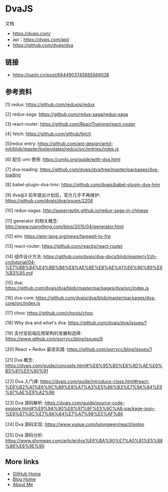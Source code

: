 # DvaJS

文档

- https://dvajs.com/
- api：https://dvajs.com/api/
- https://github.com/dvajs/dva

## 链接

- https://juejin.cn/post/6844903745885569038

## 参考资料

[1] redux: https://github.com/reduxjs/redux

[2] redux-saga: https://github.com/redux-saga/redux-saga

[3] react-router: https://github.com/ReactTraining/react-router

[4] fetch: https://github.com/github/fetch

[5]redux entry: https://github.com/ant-design/antd-init/blob/master/boilerplates/redux/src/entries/index.js

[6] 配合 umi 使用: https://umijs.org/guide/with-dva.html

[7] dva-loading: https://github.com/dvajs/dva/tree/master/packages/dva-loading

[8] babel-plugin-dva-hmr: https://github.com/dvajs/babel-plugin-dva-hmr

[9] dva@3 前年提出计划后，官方几乎不再维护: https://github.com/dvajs/dva/issues/2208

[10] redux-sagas: http://superraytin.github.io/redux-saga-in-chinese

[11] generator 的相关概念: http://www.ruanyifeng.com/blog/2015/04/generator.html

[12] elm: https://elm-lang.org/news/farewell-to-frp

[13] react-router: https://github.com/reactjs/react-router

[14] 组件设计方法: https://github.com/dvajs/dva-docs/blob/master/v1/zh-cn/tutorial/04-%E7%BB%84%E4%BB%B6%E8%AE%BE%E8%AE%A1%E6%96%B9%E6%B3%95.md

[15] dva: https://github.com/dvajs/dva/blob/master/packages/dva/src/index.js

[16] dva-core: https://github.com/dvajs/dva/blob/master/packages/dva-core/src/index.js

[17] choo: https://github.com/choojs/choo

[18] Why dva and what's dva: https://github.com/dvajs/dva/issues/1

[19] 支付宝前端应用架构的发展和选择: https://www.github.com/sorrycc/blog/issues/6

[20] React + Redux 最佳实践: https://github.com/sorrycc/blog/issues/1

[21] Dva 概念: https://dvajs.com/guide/concepts.html#%E6%95%B0%E6%8D%AE%E6%B5%81%E5%90%91

[22] Dva 入门课: https://dvajs.com/guide/introduce-class.html#react-%E6%B2%A1%E6%9C%89%E8%A7%A3%E5%86%B3%E7%9A%84%E9%97%AE%E9%A2%98

[23] Dva 源码解析: https://dvajs.com/guide/source-code-explore.html#%E9%9A%90%E8%97%8F%E5%9C%A8-package-json-%E9%87%8C%E7%9A%84%E7%A7%98%E5%AF%86

[24] Dva 源码实现: https://www.yuque.com/lulongwen/react/ixolgo

[25] Dva 源码分析: https://www.shymean.com/article/dva%E6%BA%90%E7%A0%81%E5%88%86%E6%9E%90

## More links

- [GitHub Home](https://github.com/ShenBao)
- [Blog Home](https://shenbao.github.io)
- [About Me](https://shenbao.github.io/about/)
